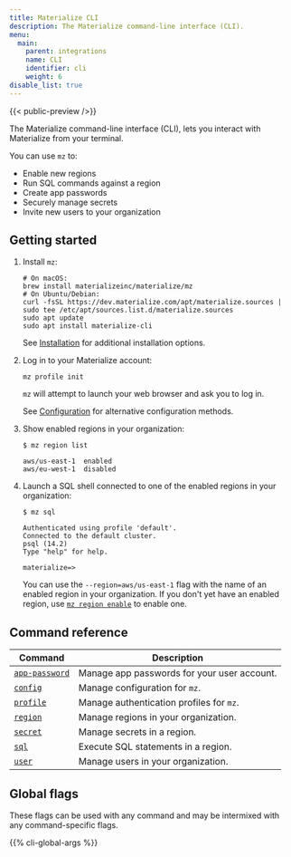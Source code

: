 ```yaml
---
title: Materialize CLI
description: The Materialize command-line interface (CLI).
menu:
  main:
    parent: integrations
    name: CLI
    identifier: cli
    weight: 6
disable_list: true
---
```


{{< public-preview />}}

The Materialize command-line interface (CLI), lets you interact with
Materialize from your terminal.

You can use `mz` to:

  * Enable new regions
  * Run SQL commands against a region
  * Create app passwords
  * Securely manage secrets
  * Invite new users to your organization

## Getting started

1. Install `mz`:

   ```shell
   # On macOS:
   brew install materializeinc/materialize/mz
   # On Ubuntu/Debian:
   curl -fsSL https://dev.materialize.com/apt/materialize.sources | sudo tee /etc/apt/sources.list.d/materialize.sources
   sudo apt update
   sudo apt install materialize-cli
   ```

   See [Installation](installation) for additional installation options.

2. Log in to your Materialize account:

   ```shell
   mz profile init
   ```

   `mz` will attempt to launch your web browser and ask you to log in.

   See [Configuration](configuration) for alternative configuration methods.

3. Show enabled regions in your organization:

   ```shell
   $ mz region list
   ```
   ```
   aws/us-east-1  enabled
   aws/eu-west-1  disabled
   ```

4. Launch a SQL shell connected to one of the enabled regions in your
   organization:

   ```shell
   $ mz sql
   ```
   ```
   Authenticated using profile 'default'.
   Connected to the default cluster.
   psql (14.2)
   Type "help" for help.

   materialize=>
   ```

   You can use the `--region=aws/us-east-1` flag with the name of an enabled region
   in your organization. If you don't yet have an enabled region, use
   [`mz region enable`](reference/region) to enable one.

## Command reference

Command          | Description
-----------------|------------
[`app-password`] | Manage app passwords for your user account.
[`config`]       | Manage configuration for `mz`.
[`profile`]      | Manage authentication profiles for `mz`.
[`region`]       | Manage regions in your organization.
[`secret`]       | Manage secrets in a region.
[`sql`]          | Execute SQL statements in a region.
[`user`]         | Manage users in your organization.

## Global flags

These flags can be used with any command and may be intermixed with any
command-specific flags.

{{% cli-global-args %}}

[Homebrew]: https://brew.sh
[homebrew-tap]: https://github.com/MaterializeInc/homebrew-materialize
[`app-password`]: reference/app-password
[`config`]: reference/config
[`profile`]: reference/profile
[`region`]: reference/region
[`secret`]: reference/secret
[`sql`]: reference/sql
[`user`]: reference/user
